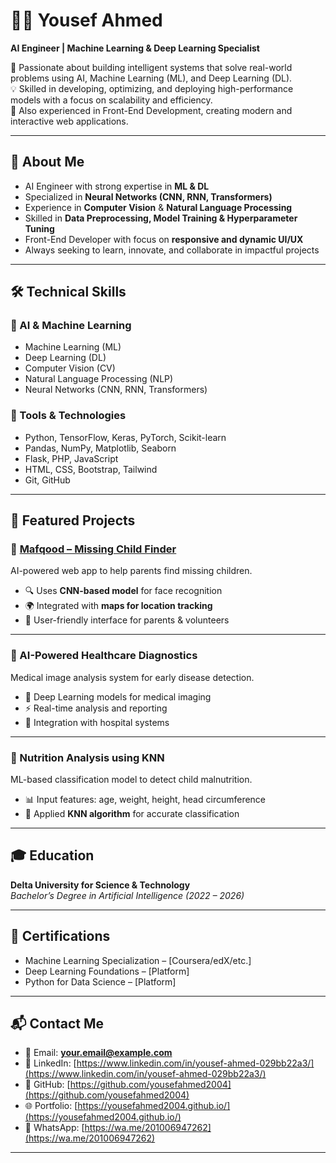 # 👨‍💻 Yousef Ahmed  

**AI Engineer | Machine Learning & Deep Learning Specialist**  

🚀 Passionate about building intelligent systems that solve real-world problems using AI, Machine Learning (ML), and Deep Learning (DL).  
💡 Skilled in developing, optimizing, and deploying high-performance models with a focus on scalability and efficiency.  
🎨 Also experienced in Front-End Development, creating modern and interactive web applications.  

---

## 📌 About Me  
- AI Engineer with strong expertise in **ML & DL**  
- Specialized in **Neural Networks (CNN, RNN, Transformers)**  
- Experience in **Computer Vision** & **Natural Language Processing**  
- Skilled in **Data Preprocessing, Model Training & Hyperparameter Tuning**  
- Front-End Developer with focus on **responsive and dynamic UI/UX**  
- Always seeking to learn, innovate, and collaborate in impactful projects  

---

## 🛠️ Technical Skills  

### 🔹 AI & Machine Learning  
- Machine Learning (ML)  
- Deep Learning (DL)  
- Computer Vision (CV)  
- Natural Language Processing (NLP)  
- Neural Networks (CNN, RNN, Transformers)  

### 🔹 Tools & Technologies  
- Python, TensorFlow, Keras, PyTorch, Scikit-learn  
- Pandas, NumPy, Matplotlib, Seaborn  
- Flask, PHP, JavaScript  
- HTML, CSS, Bootstrap, Tailwind  
- Git, GitHub  

---

## 🚀 Featured Projects  

### 🔹 [Mafqood – Missing Child Finder](https://github.com/yourusername/mafqood)  
AI-powered web app to help parents find missing children.  
- 🔍 Uses **CNN-based model** for face recognition  
- 🌍 Integrated with **maps for location tracking**  
- 📲 User-friendly interface for parents & volunteers  

---

### 🔹 AI-Powered Healthcare Diagnostics  
Medical image analysis system for early disease detection.  
- 🧠 Deep Learning models for medical imaging  
- ⚡ Real-time analysis and reporting  
- 🏥 Integration with hospital systems  

---

### 🔹 Nutrition Analysis using KNN  
ML-based classification model to detect child malnutrition.  
- 📊 Input features: age, weight, height, head circumference  
- 🤖 Applied **KNN algorithm** for accurate classification  

---

## 🎓 Education  
**Delta University for Science & Technology**  
_Bachelor’s Degree in Artificial Intelligence (2022 – 2026)_  

---

## 📜 Certifications  
- Machine Learning Specialization – [Coursera/edX/etc.]  
- Deep Learning Foundations – [Platform]  
- Python for Data Science – [Platform]  

---

## 📬 Contact Me  

- 📧 Email: **your.email@example.com**  
- 💼 LinkedIn: [https://www.linkedin.com/in/yousef-ahmed-029bb22a3/](https://www.linkedin.com/in/yousef-ahmed-029bb22a3/)  
- 🐙 GitHub: [https://github.com/yousefahmed2004](https://github.com/yousefahmed2004)  
- 🌐 Portfolio: [https://yousefahmed2004.github.io/](https://yousefahmed2004.github.io/)  
- 📱 WhatsApp: [https://wa.me/201006947262](https://wa.me/201006947262)  

---


